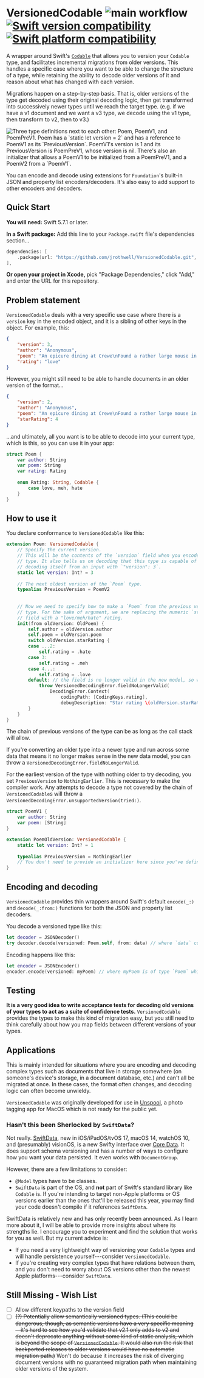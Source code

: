 # VersionedCodable ![main workflow](https://github.com/jrothwell/VersionedCodable/actions/workflows/swift.yml/badge.svg) [![Swift version compatibility](https://img.shields.io/endpoint?url=https%3A%2F%2Fswiftpackageindex.com%2Fapi%2Fpackages%2Fjrothwell%2FVersionedCodable%2Fbadge%3Ftype%3Dswift-versions)](https://swiftpackageindex.com/jrothwell/VersionedCodable) [![Swift platform compatibility](https://img.shields.io/endpoint?url=https%3A%2F%2Fswiftpackageindex.com%2Fapi%2Fpackages%2Fjrothwell%2FVersionedCodable%2Fbadge%3Ftype%3Dplatforms)](https://swiftpackageindex.com/jrothwell/VersionedCodable)

A wrapper around Swift's [`Codable`](https://developer.apple.com/documentation/swift/codable) that allows you to version your `Codable` type, and facilitates incremental migrations from older versions. This handles a specific case where you want to be able to change the structure of a type, while retaining the ability to decode older versions of it and reason about what has changed with each version.

Migrations happen on a step-by-step basis. That is, older versions of the type get decoded using their original decoding logic, then get transformed into successively newer types until we reach the target type. (e.g. if we have a v1 document and we want a v3 type, we decode using the v1 type, then transform to v2, then to v3.)

<picture>
  <source media="(prefers-color-scheme: dark)" srcset="https://raw.githubusercontent.com/jrothwell/VersionedCodable/main/Sources/VersionedCodable/VersionedCodable.docc/Resources/VersionedCodable%7Edark%402x.png">
  <source media="(prefers-color-scheme: light)" srcset="https://raw.githubusercontent.com/jrothwell/VersionedCodable/main/Sources/VersionedCodable/VersionedCodable.docc/Resources/VersionedCodable%402x.png">
  <img alt="Three type definitions next to each other: Poem, PoemV1, and PoemPreV1. Poem has a `static let version = 2` and has a reference to PoemV1 as its `PreviousVersion`. PoemV1's version is 1 and its PreviousVersion is PoemPreV1, whose version is nil. There's also an initializer that allows a PoemV1 to be initialized from a PoemPreV1, and a PoemV2 from a `PoemV1`." src="https://raw.githubusercontent.com/jrothwell/VersionedCodable/main/Sources/VersionedCodable/VersionedCodable.docc/Resources/VersionedCodable%402x.png">
</picture>


You can encode and decode using extensions for `Foundation`'s built-in JSON and property list encoders/decoders. It's also easy to add support to other encoders and decoders.

## Quick Start

**You will need:** Swift 5.7.1 or later.

**In a Swift package:** Add this line to your `Package.swift` file's dependencies section...

```swift
dependencies: [
    .package(url: "https://github.com/jrothwell/VersionedCodable.git", .upToNextMajor(from: "1.0.0"))
],
```

**Or open your project in Xcode,** pick "Package Dependencies," click "Add," and enter the URL for this repository. 

## Problem statement
`VersionedCodable` deals with a very specific use case where there is a `version` key in the encoded object, and it is a sibling of other keys in the object. For example, this:

```json
{
    "version": 3,
    "author": "Anonymous",
    "poem": "An epicure dining at Crewe\nFound a rather large mouse in his stew",
    "rating": "love"
}
```


However, you might still need to be able to handle documents in an older version of the format...

```json
{
    "version": 2,
    "author": "Anonymous",
    "poem": "An epicure dining at Crewe\nFound a rather large mouse in his stew",
    "starRating": 4
}
```

...and ultimately, all you want is to be able to decode into your current type, which is this, so you can use it in your app:

```swift
struct Poem {
    var author: String
    var poem: String
    var rating: Rating
    
    enum Rating: String, Codable {
        case love, meh, hate
    }
}
```

## How to use it

You declare conformance to `VersionedCodable` like this:

```swift
extension Poem: VersionedCodable {
    // Specify the current version.
    // This will be the contents of the `version` field when you encode this
    // type. It also tells us on decoding that this type is capable of
    // decoding itself from an input with `"version": 3`.
    static let version: Int? = 3
    
    // The next oldest version of the `Poem` type.
    typealias PreviousVersion = PoemV2
    
    
    // Now we need to specify how to make a `Poem` from the previous version of the
    // type. For the sake of argument, we are replacing the numeric `starRating`
    // field with a "love/meh/hate" rating.
    init(from oldVersion: OldPoem) {
        self.author = oldVersion.author
        self.poem = oldVersion.poem
        switch oldVersion.starRating {
        case ...2:
            self.rating = .hate
        case 3:
            self.rating = .meh
        case 4...:
            self.rating = .love
        default: // the field is no longer valid in the new model, so we throw an error
            throw VersionedDecodingError.fieldNoLongerValid(
                DecodingError.Context(
                    codingPath: [CodingKeys.rating],
                    debugDescription: "Star rating \(oldVersion.starRating) is invalid")
        }
    }
}
```

The chain of previous versions of the type can be as long as the call stack will allow.

If you're converting an older type into a newer type and run across some data that means it no longer makes sense in the new data model, you can throw a `VersionedDecodingError.fieldNoLongerValid`.

For the earliest version of the type with nothing older to try decoding, you set `PreviousVersion` to `NothingEarlier`. This is necessary to make the compiler work. Any attempts to decode a type not covered by the chain of `VersionedCodable`s will throw a `VersionedDecodingError.unsupportedVersion(tried:)`.

```swift
struct PoemV1 {
    var author: String
    var poem: [String]
}

extension PoemOldVersion: VersionedCodable {
    static let version: Int? = 1
    
    typealias PreviousVersion = NothingEarlier
    // You don't need to provide an initializer here since you've defined `PreviousVersion` as `NothingEarlier.`
}
```

## Encoding and decoding
`VersionedCodable` provides thin wrappers around Swift's default `encode(_:)` and `decode(_:from:)` functions for both the JSON and property list decoders.

You decode a versioned type like this:

```swift
let decoder = JSONDecoder()
try decoder.decode(versioned: Poem.self, from: data) // where `data` contains your old poem
```

Encoding happens like this:
```swift
let encoder = JSONEncoder()
encoder.encode(versioned: myPoem) // where myPoem is of type `Poem` which conforms to `VersionedCodable`
```

## Testing
**It is a very good idea to write acceptance tests for decoding old versions of your types to act as a suite of confidence tests.** `VersionedCodable` provides the types to make this kind of migration easy, but you still need to think carefully about how you map fields between different versions of your types.

## Applications

This is mainly intended for situations where you are encoding and decoding complex types such as documents that live in storage somewhere (on someone's device's storage, in a document database, etc.) and can't all be migrated at once. In these cases, the format often changes, and decoding logic can often become unwieldy.

`VersionedCodable` was originally developed for use in [Unspool](https://unspool.app), a photo tagging app for MacOS which is not ready for the public yet.

### Hasn't this been Sherlocked by `SwiftData`?

Not really. [SwiftData](https://developer.apple.com/xcode/swiftdata/), new in iOS/iPadOS/tvOS 17, macOS 14, watchOS 10, and (presumably) visionOS, is a new Swifty interface over [Core Data](https://developer.apple.com/documentation/coredata). It does support schema versioning and has a number of ways to configure how you want your data persisted. It even works with `DocumentGroup`.

However, there are a few limitations to consider:
* `@Model` types have to be classes.
* `SwiftData` is part of the OS, and **not** part of Swift's standard library like `Codable` is. If you're intending to target non-Apple platforms or OS versions earlier than the ones that'll be released this year, you may find your code doesn't compile if it references `SwiftData`.

SwiftData is relatively new and has only recently been announced. As I learn more about it, I will be able to provide more insights about where its strengths lie. I encourage you to experiment and find the solution that works for you as well. But my current advice is:

* If you need a very lightweight way of versioning your `Codable` types and will handle persistence yourself---consider `VersionedCodable`.
* If you're creating very complex types that have relations between them, and you don't need to worry about OS versions other than the newest Apple platforms---consider `SwiftData`.

## Still Missing - Wish List

- [ ] Allow different keypaths to the version field
- [ ] ~~(?) Potentially allow semantically versioned types. (This could be dangerous, though, as semantic versions have a very specific meaning—it's hard to see how you'd validate that v2.1 only adds to v2 and doesn't deprecate anything without some kind of static analysis, which is beyond the scope of `VersionedCodable`. It would also run the risk that backported releases to older versions would have no automatic migration path.)~~ Won't do because it increases the risk of diverging document versions with no guaranteed migration path when maintaining older versions of the system.
